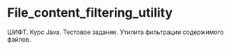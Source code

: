 # File_content_filtering_utility
ШИФТ. Курс Java. Тестовое задание. Утилита фильтрации содержимого файлов.
